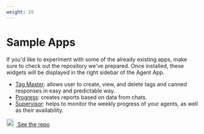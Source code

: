 ```yaml
---
weight: 20
---
```



# Sample Apps

If you'd like to experiment with some of the already existing apps, make sure to check out the repository we've prepared. Once installed, these widgets will be displayed in the right sidebar of the Agent App.

* [Tag Master](https://github.com/livechat/sample-apps/tree/master/Tag%20Master): allows user to create, view, and delete tags and canned responses in easy and predictable way.
* [Progress](https://github.com/livechat/sample-apps/tree/master/progress): creates reports based on data from chats.
* [Supervisor](https://github.com/livechat/sample-apps/tree/master/supervisor): helps to monitor the weekly progress of your agents, as well as their availability.


<a href="https://github.com/livechat/sample-apps/" class="cta green" target="_blank"><img src="../assets/images/github-logo.svg" style="background: none;margin-right:5px;" width="20"/> See the repo</a>
